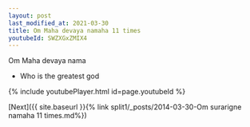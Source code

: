 ```yaml
---
layout: post
last_modified_at: 2021-03-30
title: Om Maha devaya namaha 11 times
youtubeId: SWZXGxZMIX4
---
```

 
 
Om Maha devaya nama 
 
 -  Who is the greatest god 
 
  
 
  
 
 
 
 
 
 


{% include youtubePlayer.html id=page.youtubeId %}
 
[Next]({{ site.baseurl }}{% link  split1/_posts/2014-03-30-Om surarigne namaha 11 times.md%})
 
